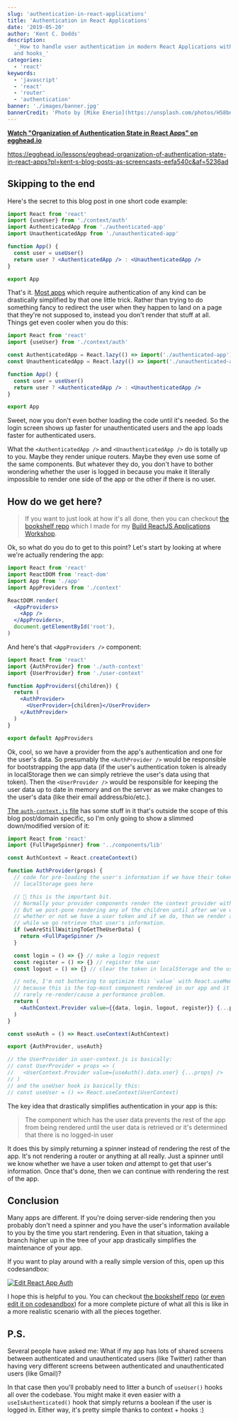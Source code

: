 ```yaml
---
slug: 'authentication-in-react-applications'
title: 'Authentication in React Applications'
date: '2019-05-20'
author: 'Kent C. Dodds'
description:
  '_How to handle user authentication in modern React Applications with context
  and hooks_'
categories:
  - 'react'
keywords:
  - 'javascript'
  - 'react'
  - 'router'
  - 'authentication'
banner: './images/banner.jpg'
bannerCredit: 'Photo by [Mike Enerio](https://unsplash.com/photos/H58bnmnedTc)'
---
```


**[Watch "Organization of Authentication State in React Apps" on egghead.io](https://egghead.io/lessons/egghead-organization-of-authentication-state-in-react-apps?pl=kent-s-blog-posts-as-screencasts-eefa540c&af=5236ad)**

https://egghead.io/lessons/egghead-organization-of-authentication-state-in-react-apps?pl=kent-s-blog-posts-as-screencasts-eefa540c&af=5236ad

## Skipping to the end

Here's the secret to this blog post in one short code example:

```jsx
import React from 'react'
import {useUser} from './context/auth'
import AuthenticatedApp from './authenticated-app'
import UnauthenticatedApp from './unauthenticated-app'

function App() {
  const user = useUser()
  return user ? <AuthenticatedApp /> : <UnauthenticatedApp />
}

export App
```

That's it.
[Most apps](https://twitter.com/kentcdodds/status/1131184429169168387) which
require authentication of any kind can be drastically simplified by that one
little trick. Rather than trying to do something fancy to redirect the user when
they happen to land on a page that they're not supposed to, instead you don't
render that stuff at all. Things get even cooler when you do this:

```jsx
import React from 'react'
import {useUser} from './context/auth'

const AuthenticatedApp = React.lazy(() => import('./authenticated-app'))
const UnauthenticatedApp = React.lazy(() => import('./unauthenticated-app'))

function App() {
  const user = useUser()
  return user ? <AuthenticatedApp /> : <UnauthenticatedApp />
}

export App
```

Sweet, now you don't even bother loading the code until it's needed. So the
login screen shows up faster for unauthenticated users and the app loads faster
for authenticated users.

What the `<AuthenticatedApp />` and `<UnauthenticatedApp />` do is totally up to
you. Maybe they render unique routers. Maybe they even use some of the same
components. But whatever they do, you don't have to bother wondering whether the
user is logged in because you make it literally impossible to render one side of
the app or the other if there is no user.

## How do we get here?

> If you want to just look at how it's all done, then you can checkout
> [the bookshelf repo](https://github.com/kentcdodds/bookshelf) which I made for
> my [Build ReactJS Applications Workshop](/workshops/build-react-apps).

Ok, so what do you do to get to this point? Let's start by looking at where
we're actually rendering the app:

```jsx
import React from 'react'
import ReactDOM from 'react-dom'
import App from './app'
import AppProviders from './context'

ReactDOM.render(
  <AppProviders>
    <App />
  </AppProviders>,
  document.getElementById('root'),
)
```

And here's that `<AppProviders />` component:

```jsx
import React from 'react'
import {AuthProvider} from './auth-context'
import {UserProvider} from './user-context'

function AppProviders({children}) {
  return (
    <AuthProvider>
      <UserProvider>{children}</UserProvider>
    </AuthProvider>
  )
}

export default AppProviders
```

Ok, cool, so we have a provider from the app's authentication and one for the
user's data. So presumably the `<AuthProvider />` would be responsible for
bootstrapping the app data (if the user's authentication token is already in
localStorage then we can simply retrieve the user's data using that token). Then
the `<UserProvider />` would be responsible for keeping the user data up to date
in memory and on the server as we make changes to the user's data (like their
email address/bio/etc.).

[The `auth-context.js` file](https://github.com/kentcdodds/bookshelf/blob/69bde2c117660bd988ffbc60f387165d2f852c62/src/context/auth-context.js)
has some stuff in it that's outside the scope of this blog post/domain specific,
so I'm only going to show a slimmed down/modified version of it:

```jsx
import React from 'react'
import {FullPageSpinner} from '../components/lib'

const AuthContext = React.createContext()

function AuthProvider(props) {
  // code for pre-loading the user's information if we have their token in
  // localStorage goes here

  // 🚨 this is the important bit.
  // Normally your provider components render the context provider with a value.
  // But we post-pone rendering any of the children until after we've determined
  // whether or not we have a user token and if we do, then we render a spinner
  // while we go retrieve that user's information.
  if (weAreStillWaitingToGetTheUserData) {
    return <FullPageSpinner />
  }

  const login = () => {} // make a login request
  const register = () => {} // register the user
  const logout = () => {} // clear the token in localStorage and the user data

  // note, I'm not bothering to optimize this `value` with React.useMemo here
  // because this is the top-most component rendered in our app and it will very
  // rarely re-render/cause a performance problem.
  return (
    <AuthContext.Provider value={{data, login, logout, register}} {...props} />
  )
}

const useAuth = () => React.useContext(AuthContext)

export {AuthProvider, useAuth}

// the UserProvider in user-context.js is basically:
// const UserProvider = props => (
//   <UserContext.Provider value={useAuth().data.user} {...props} />
// )
// and the useUser hook is basically this:
// const useUser = () => React.useContext(UserContext)
```

The key idea that drastically simplifies authentication in your app is this:

> The component which has the user data prevents the rest of the app from being
> rendered until the user data is retrieved or it's determined that there is no
> logged-in user

It does this by simply returning a spinner instead of rendering the rest of the
app. It's not rendering a router or anything at all really. Just a spinner until
we know whether we have a user token _and_ attempt to get that user's
information. Once that's done, then we can continue with rendering the rest of
the app.

## Conclusion

Many apps are different. If you're doing server-side rendering then you probably
don't need a spinner and you have the user's information available to you by the
time you start rendering. Even in that situation, taking a branch higher up in
the tree of your app drastically simplifies the maintenance of your app.

If you want to play around with a really simple version of this, open up this
codesandbox:

[![Edit React App Auth](https://codesandbox.io/static/img/play-codesandbox.svg)](https://codesandbox.io/s/react-app-auth-bc99t?fontsize=14&hidenavigation=1&theme=dark)

I hope this is helpful to you. You can checkout
[the bookshelf repo](https://github.com/kentcdodds/bookshelf)
([or even edit it on codesandbox](https://codesandbox.io/s/github/kentcdodds/bookshelf))
for a more complete picture of what all this is like in a more realistic
scenario with all the pieces together.

## P.S.

Several people have asked me: What if my app has lots of shared screens between
authenticated and unauthenticated users (like Twitter) rather than having very
different screens between authenticated and unauthenticated users (like Gmail)?

In that case then you'll probably need to litter a bunch of `useUser()` hooks
all over the codebase. You might make it even easier with a
`useIsAuthenticated()` hook that simply returns a boolean if the user is logged
in. Either way, it's pretty simple thanks to context + hooks :)
